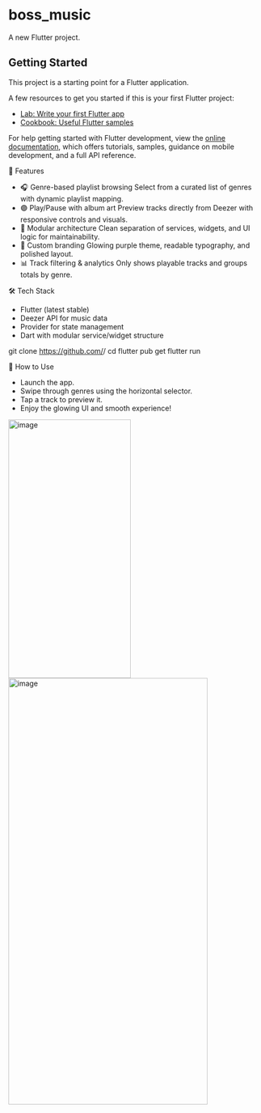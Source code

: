 # boss_music

A new Flutter project.

## Getting Started

This project is a starting point for a Flutter application.

A few resources to get you started if this is your first Flutter project:

- [Lab: Write your first Flutter app](https://docs.flutter.dev/get-started/codelab)
- [Cookbook: Useful Flutter samples](https://docs.flutter.dev/cookbook)

For help getting started with Flutter development, view the
[online documentation](https://docs.flutter.dev/), which offers tutorials,
samples, guidance on mobile development, and a full API reference.


🚀 Features
- 🎧 Genre-based playlist browsing
Select from a curated list of genres with dynamic playlist mapping.
- 🟣 Play/Pause with album art
Preview tracks directly from Deezer with responsive controls and visuals.
- 🧠 Modular architecture
Clean separation of services, widgets, and UI logic for maintainability.
- 🎨 Custom branding
Glowing purple theme, readable typography, and polished layout.
- 📊 Track filtering & analytics
Only shows playable tracks and groups totals by genre.


🛠️ Tech Stack
- Flutter (latest stable)
- Deezer API for music data
- Provider for state management
- Dart with modular service/widget structure


git clone https://github.com/<your-username>/<repo-name>
cd <repo-name>
flutter pub get
flutter run


🧪 How to Use
- Launch the app.
- Swipe through genres using the horizontal selector.
- Tap a track to preview it.
- Enjoy the glowing UI and smooth experience!


<img width="242" height="511" alt="image" src="https://github.com/user-attachments/assets/95a1b3ca-3e49-4817-92b8-533baee1c292" />

<img width="394" height="843" alt="image" src="https://github.com/user-attachments/assets/74156835-af89-43e6-8ef0-b58667e28a82" />
